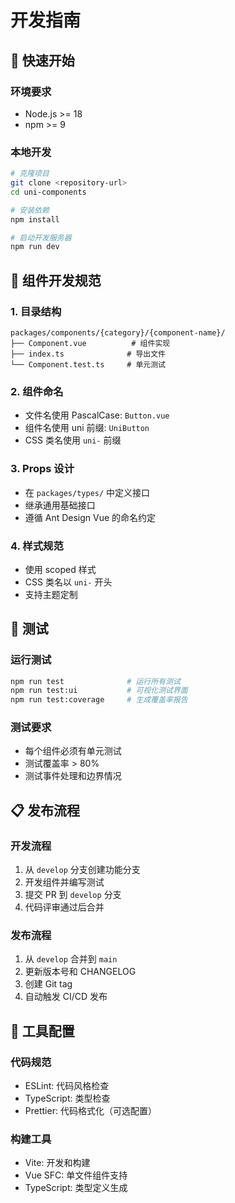 # 开发指南

## 🚀 快速开始

### 环境要求
- Node.js >= 18
- npm >= 9

### 本地开发
```bash
# 克隆项目
git clone <repository-url>
cd uni-components

# 安装依赖
npm install

# 启动开发服务器
npm run dev
```

## 📝 组件开发规范

### 1. 目录结构
```
packages/components/{category}/{component-name}/
├── Component.vue          # 组件实现
├── index.ts              # 导出文件
└── Component.test.ts     # 单元测试
```

### 2. 组件命名
- 文件名使用 PascalCase: `Button.vue`
- 组件名使用 uni 前缀: `UniButton`
- CSS 类名使用 `uni-` 前缀

### 3. Props 设计
- 在 `packages/types/` 中定义接口
- 继承通用基础接口
- 遵循 Ant Design Vue 的命名约定

### 4. 样式规范
- 使用 scoped 样式
- CSS 类名以 `uni-` 开头
- 支持主题定制

## 🧪 测试

### 运行测试
```bash
npm run test              # 运行所有测试
npm run test:ui           # 可视化测试界面
npm run test:coverage     # 生成覆盖率报告
```

### 测试要求
- 每个组件必须有单元测试
- 测试覆盖率 > 80%
- 测试事件处理和边界情况

## 📋 发布流程

### 开发流程
1. 从 `develop` 分支创建功能分支
2. 开发组件并编写测试
3. 提交 PR 到 `develop` 分支
4. 代码评审通过后合并

### 发布流程  
1. 从 `develop` 合并到 `main`
2. 更新版本号和 CHANGELOG
3. 创建 Git tag
4. 自动触发 CI/CD 发布

## 🔧 工具配置

### 代码规范
- ESLint: 代码风格检查
- TypeScript: 类型检查
- Prettier: 代码格式化（可选配置）

### 构建工具
- Vite: 开发和构建
- Vue SFC: 单文件组件支持
- TypeScript: 类型定义生成